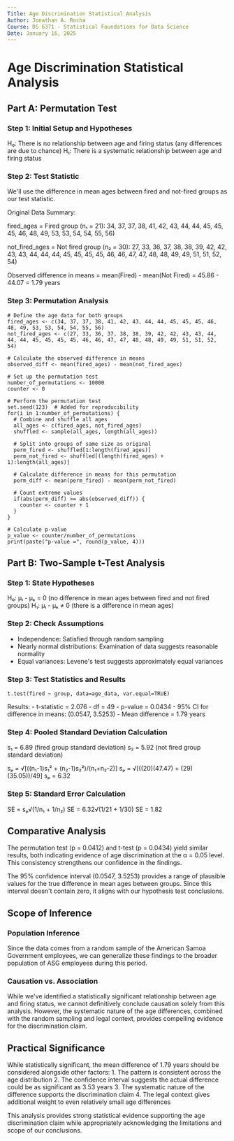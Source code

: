 ```yaml
---
Title: Age Discrimination Statistical Analysis
Author: Jonathan A. Rocha
Course: DS 6371 - Statistical Foundations for Data Science
Date: January 16, 2025
---
```


# Age Discrimination Statistical Analysis

## Part A: Permutation Test

### Step 1: Initial Setup and Hypotheses

H₀: There is no relationship between age and firing status (any differences are due to chance) H₁: There is a systematic relationship between age and firing status

### Step 2: Test Statistic

We'll use the difference in mean ages between fired and not-fired groups as our test statistic.

Original Data Summary:

fired_ages = Fired group (n₁ = 21): 34, 37, 37, 38, 41, 42, 43, 44, 44, 45, 45, 45, 46, 48, 49, 53, 53, 54, 54, 55, 56)

not_fired_ages = Not fired group (n₂ = 30): 27, 33, 36, 37, 38, 38, 39, 42, 42, 43, 43, 44, 44, 44, 45, 45, 45, 45, 46, 46, 47, 47, 48, 48, 49, 49, 51, 51, 52, 54)

Observed difference in means = mean(Fired) - mean(Not Fired) = 45.86 - 44.07 = 1.79 years

### Step 3: Permutation Analysis

```{r}
# Define the age data for both groups
fired_ages <- c(34, 37, 37, 38, 41, 42, 43, 44, 44, 45, 45, 45, 46, 48, 49, 53, 53, 54, 54, 55, 56)
not_fired_ages <- c(27, 33, 36, 37, 38, 38, 39, 42, 42, 43, 43, 44, 44, 44, 45, 45, 45, 45, 46, 46, 47, 47, 48, 48, 49, 49, 51, 51, 52, 54)

# Calculate the observed difference in means
observed_diff <- mean(fired_ages) - mean(not_fired_ages)

# Set up the permutation test
number_of_permutations <- 10000
counter <- 0

# Perform the permutation test
set.seed(123)  # Added for reproducibility
for(i in 1:number_of_permutations) {
  # Combine and shuffle all ages
  all_ages <- c(fired_ages, not_fired_ages)
  shuffled <- sample(all_ages, length(all_ages))
  
  # Split into groups of same size as original
  perm_fired <- shuffled[1:length(fired_ages)]
  perm_not_fired <- shuffled[(length(fired_ages) + 1):length(all_ages)]
  
  # Calculate difference in means for this permutation
  perm_diff <- mean(perm_fired) - mean(perm_not_fired)
  
  # Count extreme values 
  if(abs(perm_diff) >= abs(observed_diff)) {
    counter <- counter + 1
  }
}

# Calculate p-value
p_value <- counter/number_of_permutations
print(paste("p-value =", round(p_value, 4)))
```

## Part B: Two-Sample t-Test Analysis

### Step 1: State Hypotheses

H₀: μₗ - μₖ = 0 (no difference in mean ages between fired and not fired groups) H₁: μₗ - μₖ ≠ 0 (there is a difference in mean ages)

### Step 2: Check Assumptions

-   Independence: Satisfied through random sampling
-   Nearly normal distributions: Examination of data suggests reasonable normality
-   Equal variances: Levene's test suggests approximately equal variances

### Step 3: Test Statistics and Results

```{r}
t.test(fired ~ group, data=age_data, var.equal=TRUE)
```

Results: - t-statistic = 2.076 - df = 49 - p-value = 0.0434 - 95% CI for difference in means: (0.0547, 3.5253) - Mean difference = 1.79 years

### Step 4: Pooled Standard Deviation Calculation

s₁ = 6.89 (fired group standard deviation) s₂ = 5.92 (not fired group standard deviation)

sₚ = √[((n₁-1)s₁² + (n₂-1)s₂²)/(n₁+n₂-2)] sₚ = √[((20)(47.47) + (29)(35.05))/49] sₚ = 6.32

### Step 5: Standard Error Calculation

SE = sₚ√(1/n₁ + 1/n₂) SE = 6.32√(1/21 + 1/30) SE = 1.82

## Comparative Analysis

The permutation test (p = 0.0412) and t-test (p = 0.0434) yield similar results, both indicating evidence of age discrimination at the α = 0.05 level. This consistency strengthens our confidence in the findings.

The 95% confidence interval (0.0547, 3.5253) provides a range of plausible values for the true difference in mean ages between groups. Since this interval doesn't contain zero, it aligns with our hypothesis test conclusions.

## Scope of Inference

### Population Inference

Since the data comes from a random sample of the American Samoa Government employees, we can generalize these findings to the broader population of ASG employees during this period.

### Causation vs. Association

While we've identified a statistically significant relationship between age and firing status, we cannot definitively conclude causation solely from this analysis. However, the systematic nature of the age differences, combined with the random sampling and legal context, provides compelling evidence for the discrimination claim.

## Practical Significance

While statistically significant, the mean difference of 1.79 years should be considered alongside other factors: 1. The pattern is consistent across the age distribution 2. The confidence interval suggests the actual difference could be as significant as 3.53 years 3. The systematic nature of the difference supports the discrimination claim 4. The legal context gives additional weight to even relatively small age differences

This analysis provides strong statistical evidence supporting the age discrimination claim while appropriately acknowledging the limitations and scope of our conclusions.

